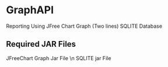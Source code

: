 # GraphAPI
Reporting Using JFree Chart Graph (Two lines)
SQLITE Database

## Required JAR Files
JFreeChart Graph Jar File \n
SQLITE jar File
